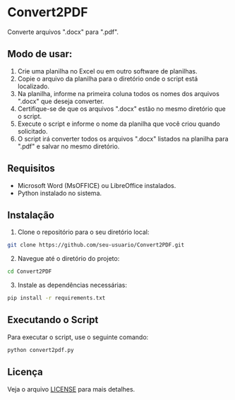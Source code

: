 # Convert2PDF

Converte arquivos ".docx" para ".pdf".

## Modo de usar:

1. Crie uma planilha no Excel ou em outro software de planilhas.
2. Copie o arquivo da planilha para o diretório onde o script está localizado.
3. Na planilha, informe na primeira coluna todos os nomes dos arquivos ".docx" que deseja converter.
4. Certifique-se de que os arquivos ".docx" estão no mesmo diretório que o script.
5. Execute o script e informe o nome da planilha que você criou quando solicitado.
6. O script irá converter todos os arquivos ".docx" listados na planilha para ".pdf" e salvar no mesmo diretório.

## Requisitos

- Microsoft Word (MsOFFICE) ou LibreOffice instalados.
- Python instalado no sistema.

## Instalação

1. Clone o repositório para o seu diretório local:

```sh
git clone https://github.com/seu-usuario/Convert2PDF.git
```

2. Navegue até o diretório do projeto:

```sh
cd Convert2PDF
```

3. Instale as dependências necessárias:

```sh
pip install -r requirements.txt
```

## Executando o Script

Para executar o script, use o seguinte comando:

```sh
python convert2pdf.py
```

## Licença

Veja o arquivo [LICENSE](LICENSE) para mais detalhes.
